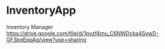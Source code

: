 # InventoryApp
Inventory Manager
https://drive.google.com/file/d/1pvzf4mu_C6NWDcka4SvwD-GF3bqEppAg/view?usp=sharing
